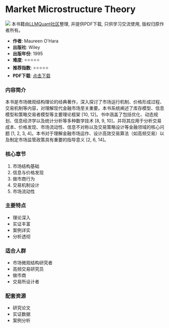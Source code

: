 # Market Microstructure Theory

![](https://fastly.jsdelivr.net/gh/bucketio/img3@main/2024/09/04/1725464231869-e0b2f727-2a0f-4270-bf6c-31ddc350426a.gif)
本书籍由[LLMQuant社区](https://llmquant.com/)整理, 并提供PDF下载, 只供学习交流使用, 版权归原作者所有。

- **作者**: Maureen O'Hara
- **出版社**: Wiley
- **出版年份**: 1995
- **难度**: ⭐⭐⭐⭐⭐
- **推荐指数**: ⭐⭐⭐⭐⭐
- **PDF下载**: [点击下载](https://quant-wiki.com/pdf/Maureen%20O%27Hara%20-%20Market%20Microstructure%20Theory%20%20-Wiley%20%281998%29.pdf)

### 内容简介

本书是市场微观结构理论的经典著作，深入探讨了市场运行机制、价格形成过程、交易机制等内容，对理解现代金融市场至关重要。本书系统阐述了库存模型、信息模型和策略交易者模型等主要理论框架 [10, 12]。书中涵盖了包括优化、动态规划、信息经济学以及统计分析等多种数学技术 [8, 9, 10]，并将其应用于分析交易成本、价格发现、市场流动性、信息不对称以及交易策略设计等金融领域的核心问题 [1, 2, 3, 4]。本书对于理解金融市场运作、设计高效交易算法（如高频交易）以及制定市场监管政策具有重要的指导意义 [2, 6, 14]。

### 核心章节

1. 市场结构基础
2. 信息与价格发现
3. 做市商行为
4. 交易机制设计
5. 市场流动性

### 主要特点

- 理论深入
- 实证丰富
- 案例详实
- 分析透彻

### 适合人群

- 市场微观结构研究者
- 高频交易研究员
- 做市商
- 交易所设计者

### 配套资源

- 研究论文
- 实证数据
- 案例分析
